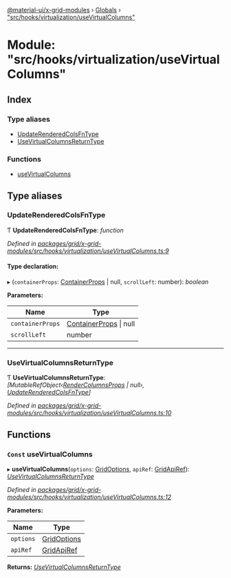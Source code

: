 [@material-ui/x-grid-modules](../README.md) › [Globals](../globals.md) › ["src/hooks/virtualization/useVirtualColumns"](_src_hooks_virtualization_usevirtualcolumns_.md)

# Module: "src/hooks/virtualization/useVirtualColumns"

## Index

### Type aliases

* [UpdateRenderedColsFnType](_src_hooks_virtualization_usevirtualcolumns_.md#updaterenderedcolsfntype)
* [UseVirtualColumnsReturnType](_src_hooks_virtualization_usevirtualcolumns_.md#usevirtualcolumnsreturntype)

### Functions

* [useVirtualColumns](_src_hooks_virtualization_usevirtualcolumns_.md#const-usevirtualcolumns)

## Type aliases

###  UpdateRenderedColsFnType

Ƭ **UpdateRenderedColsFnType**: *function*

*Defined in [packages/grid/x-grid-modules/src/hooks/virtualization/useVirtualColumns.ts:9](https://github.com/mui-org/material-ui-x/blob/02342a6/packages/grid/x-grid-modules/src/hooks/virtualization/useVirtualColumns.ts#L9)*

#### Type declaration:

▸ (`containerProps`: [ContainerProps](../interfaces/_src_models_containerprops_.containerprops.md) | null, `scrollLeft`: number): *boolean*

**Parameters:**

Name | Type |
------ | ------ |
`containerProps` | [ContainerProps](../interfaces/_src_models_containerprops_.containerprops.md) &#124; null |
`scrollLeft` | number |

___

###  UseVirtualColumnsReturnType

Ƭ **UseVirtualColumnsReturnType**: *[MutableRefObject‹[RenderColumnsProps](../interfaces/_src_models_rendercontextprops_.rendercolumnsprops.md) | null›, [UpdateRenderedColsFnType](_src_hooks_virtualization_usevirtualcolumns_.md#updaterenderedcolsfntype)]*

*Defined in [packages/grid/x-grid-modules/src/hooks/virtualization/useVirtualColumns.ts:10](https://github.com/mui-org/material-ui-x/blob/02342a6/packages/grid/x-grid-modules/src/hooks/virtualization/useVirtualColumns.ts#L10)*

## Functions

### `Const` useVirtualColumns

▸ **useVirtualColumns**(`options`: [GridOptions](../interfaces/_src_models_gridoptions_.gridoptions.md), `apiRef`: [GridApiRef](_src_models_gridapiref_.md#gridapiref)): *[UseVirtualColumnsReturnType](_src_hooks_virtualization_usevirtualcolumns_.md#usevirtualcolumnsreturntype)*

*Defined in [packages/grid/x-grid-modules/src/hooks/virtualization/useVirtualColumns.ts:12](https://github.com/mui-org/material-ui-x/blob/02342a6/packages/grid/x-grid-modules/src/hooks/virtualization/useVirtualColumns.ts#L12)*

**Parameters:**

Name | Type |
------ | ------ |
`options` | [GridOptions](../interfaces/_src_models_gridoptions_.gridoptions.md) |
`apiRef` | [GridApiRef](_src_models_gridapiref_.md#gridapiref) |

**Returns:** *[UseVirtualColumnsReturnType](_src_hooks_virtualization_usevirtualcolumns_.md#usevirtualcolumnsreturntype)*
